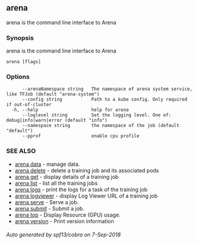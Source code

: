 ## arena

arena is the command line interface to Arena

### Synopsis

arena is the command line interface to Arena

```
arena [flags]
```

### Options

```
      --arenaNamespace string   The namespace of arena system service, like TFJob (default "arena-system")
      --config string           Path to a kube config. Only required if out-of-cluster
  -h, --help                    help for arena
      --loglevel string         Set the logging level. One of: debug|info|warn|error (default "info")
      --namespace string        the namespace of the job (default "default")
      --pprof                   enable cpu profile
```

### SEE ALSO

* [arena data](arena_data.md)	 - manage data.
* [arena delete](arena_delete.md)	 - delete a training job and its associated pods
* [arena get](arena_get.md)	 - display details of a training job
* [arena list](arena_list.md)	 - list all the training jobs
* [arena logs](arena_logs.md)	 - print the logs for a task of the training job
* [arena logviewer](arena_logviewer.md)	 - display Log Viewer URL of a training job
* [arena serve](arena_serve.md)	 - Serve a job.
* [arena submit](arena_submit.md)	 - Submit a job.
* [arena top](arena_top.md)	 - Display Resource (GPU) usage.
* [arena version](arena_version.md)	 - Print version information

###### Auto generated by spf13/cobra on 7-Sep-2018
